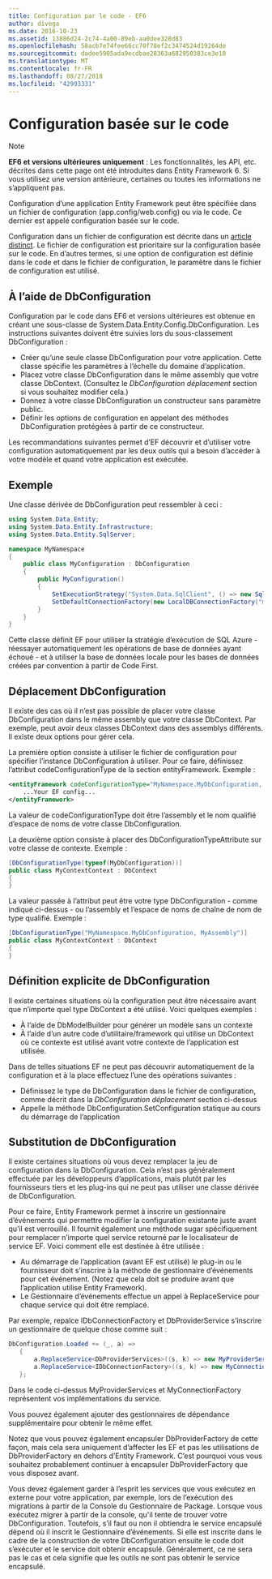 ```yaml
---
title: Configuration par le code - EF6
author: divega
ms.date: 2016-10-23
ms.assetid: 13886d24-2c74-4a00-89eb-aa0dee328d83
ms.openlocfilehash: 58acb7e74fee66cc70f78ef2c3474524d19264de
ms.sourcegitcommit: dadee5905ada9ecdbae28363a682950383ce3e10
ms.translationtype: MT
ms.contentlocale: fr-FR
ms.lasthandoff: 08/27/2018
ms.locfileid: "42993331"
---
```

# <a name="code-based-configuration"></a>Configuration basée sur le code
> [!NOTE]
> **EF6 et versions ultérieures uniquement** : Les fonctionnalités, les API, etc. décrites dans cette page ont été introduites dans Entity Framework 6. Si vous utilisez une version antérieure, certaines ou toutes les informations ne s’appliquent pas.  

Configuration d’une application Entity Framework peut être spécifiée dans un fichier de configuration (app.config/web.config) ou via le code. Ce dernier est appelé configuration basée sur le code.  

Configuration dans un fichier de configuration est décrite dans un [article distinct](config-file.md). Le fichier de configuration est prioritaire sur la configuration basée sur le code. En d’autres termes, si une option de configuration est définie dans le code et dans le fichier de configuration, le paramètre dans le fichier de configuration est utilisé.  

## <a name="using-dbconfiguration"></a>À l’aide de DbConfiguration  

Configuration par le code dans EF6 et versions ultérieures est obtenue en créant une sous-classe de System.Data.Entity.Config.DbConfiguration. Les instructions suivantes doivent être suivies lors du sous-classement DbConfiguration :  

- Créer qu’une seule classe DbConfiguration pour votre application. Cette classe spécifie les paramètres à l’échelle du domaine d’application.  
- Placez votre classe DbConfiguration dans le même assembly que votre classe DbContext. (Consultez le *DbConfiguration déplacement* section si vous souhaitez modifier cela.)  
- Donnez à votre classe DbConfiguration un constructeur sans paramètre public.  
- Définir les options de configuration en appelant des méthodes DbConfiguration protégées à partir de ce constructeur.  

Les recommandations suivantes permet d’EF découvrir et d’utiliser votre configuration automatiquement par les deux outils qui a besoin d’accéder à votre modèle et quand votre application est exécutée.  

## <a name="example"></a>Exemple  

Une classe dérivée de DbConfiguration peut ressembler à ceci :  

``` csharp
using System.Data.Entity;
using System.Data.Entity.Infrastructure;
using System.Data.Entity.SqlServer;

namespace MyNamespace
{
    public class MyConfiguration : DbConfiguration
    {
        public MyConfiguration()
        {
            SetExecutionStrategy("System.Data.SqlClient", () => new SqlAzureExecutionStrategy());
            SetDefaultConnectionFactory(new LocalDBConnectionFactory("mssqllocaldb"));
        }
    }
}
```  

Cette classe définit EF pour utiliser la stratégie d’exécution de SQL Azure - réessayer automatiquement les opérations de base de données ayant échoué - et à utiliser la base de données locale pour les bases de données créées par convention à partir de Code First.  

## <a name="moving-dbconfiguration"></a>Déplacement DbConfiguration  

Il existe des cas où il n’est pas possible de placer votre classe DbConfiguration dans le même assembly que votre classe DbContext. Par exemple, peut avoir deux classes DbContext dans des assemblys différents. Il existe deux options pour gérer cela.  

La première option consiste à utiliser le fichier de configuration pour spécifier l’instance DbConfiguration à utiliser. Pour ce faire, définissez l’attribut codeConfigurationType de la section entityFramework. Exemple :  

``` xml
<entityFramework codeConfigurationType="MyNamespace.MyDbConfiguration, MyAssembly">
    ...Your EF config...
</entityFramework>
```  

La valeur de codeConfigurationType doit être l’assembly et le nom qualifié d’espace de noms de votre classe DbConfiguration.  

La deuxième option consiste à placer des DbConfigurationTypeAttribute sur votre classe de contexte. Exemple :  

``` csharp  
[DbConfigurationType(typeof(MyDbConfiguration))]
public class MyContextContext : DbContext
{
}
```  

La valeur passée à l’attribut peut être votre type DbConfiguration - comme indiqué ci-dessus - ou l’assembly et l’espace de noms de chaîne de nom de type qualifié. Exemple :  

``` csharp
[DbConfigurationType("MyNamespace.MyDbConfiguration, MyAssembly")]
public class MyContextContext : DbContext
{
}
```  

## <a name="setting-dbconfiguration-explicitly"></a>Définition explicite de DbConfiguration  

Il existe certaines situations où la configuration peut être nécessaire avant que n’importe quel type DbContext a été utilisé. Voici quelques exemples :  

- À l’aide de DbModelBuilder pour générer un modèle sans un contexte  
- À l’aide d’un autre code d’utilitaire/framework qui utilise un DbContext où ce contexte est utilisé avant votre contexte de l’application est utilisée.  

Dans de telles situations EF ne peut pas découvrir automatiquement de la configuration et à la place effectuez l’une des opérations suivantes :  

- Définissez le type de DbConfiguration dans le fichier de configuration, comme décrit dans la *DbConfiguration déplacement* section ci-dessus
- Appelle la méthode DbConfiguration.SetConfiguration statique au cours du démarrage de l’application  

## <a name="overriding-dbconfiguration"></a>Substitution de DbConfiguration  

Il existe certaines situations où vous devez remplacer la jeu de configuration dans la DbConfiguration. Cela n’est pas généralement effectuée par les développeurs d’applications, mais plutôt par les fournisseurs tiers et les plug-ins qui ne peut pas utiliser une classe dérivée de DbConfiguration.  

Pour ce faire, Entity Framework permet à inscrire un gestionnaire d’événements qui permettre modifier la configuration existante juste avant qu’il est verrouillé.  Il fournit également une méthode sugar spécifiquement pour remplacer n’importe quel service retourné par le localisateur de service EF. Voici comment elle est destinée à être utilisée :  

- Au démarrage de l’application (avant EF est utilisé) le plug-in ou le fournisseur doit s’inscrire à la méthode de gestionnaire d’événements pour cet événement. (Notez que cela doit se produire avant que l’application utilise Entity Framework).  
- Le Gestionnaire d’événements effectue un appel à ReplaceService pour chaque service qui doit être remplacé.  

Par exemple, repalce IDbConnectionFactory et DbProviderService s’inscrire un gestionnaire de quelque chose comme suit :  

``` csharp
DbConfiguration.Loaded += (_, a) =>
   {
       a.ReplaceService<DbProviderServices>((s, k) => new MyProviderServices(s));
       a.ReplaceService<IDbConnectionFactory>((s, k) => new MyConnectionFactory(s));
   };
```  

Dans le code ci-dessus MyProviderServices et MyConnectionFactory représentent vos implémentations du service.  

Vous pouvez également ajouter des gestionnaires de dépendance supplémentaire pour obtenir le même effet.  

Notez que vous pouvez également encapsuler DbProviderFactory de cette façon, mais cela sera uniquement d’affecter les EF et pas les utilisations de DbProviderFactory en dehors d’Entity Framework. C’est pourquoi vous vous souhaitez probablement continuer à encapsuler DbProviderFactory que vous disposez avant.  

Vous devez également garder à l’esprit les services que vous exécutez en externe pour votre application, par exemple, lors de l’exécution des migrations à partir de la Console du Gestionnaire de Package. Lorsque vous exécutez migrer à partir de la console, qu'il tente de trouver votre DbConfiguration. Toutefois, s’il faut ou non il obtiendra le service encapsulé dépend où il inscrit le Gestionnaire d’événements. Si elle est inscrite dans le cadre de la construction de votre DbConfiguration ensuite le code doit s’exécuter et le service doit obtenir encapsulé. Généralement, ce ne sera pas le cas et cela signifie que les outils ne sont pas obtenir le service encapsulé.  

